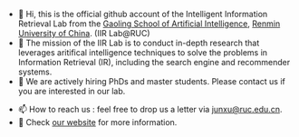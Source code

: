 - 👋 Hi, this is the official github account of the Intelligent Information Retrieval Lab from the [Gaoling School of Artificial Intelligence](http://ai.ruc.edu.cn/), [Renmin University of China](https://www.ruc.edu.cn/). (IIR Lab@RUC)
- 👀 The mission of the IIR Lab is to conduct in-depth research that leverages aritifical intelligence techniques to solve the problems in Information Retrieval (IR), including the search engine and recommender systems.
- 🌱 We are actively hiring PhDs and master students. Please contact us if you are interested in our lab.
<!-- - 💞️ I’m looking to collaborate on ... -->
- 📫 How to reach us : feel free to drop us a letter via junxu@ruc.edu.cn.
- :dizzy: Check [our website](https://ruc-iir-lab.github.io) for more information.
